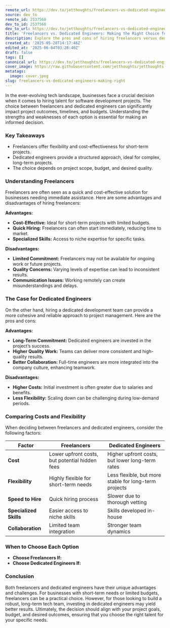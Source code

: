 ```yaml
---
remote_url: https://dev.to/jetthoughts/freelancers-vs-dedicated-engineers-making-the-right-choice-for-your-project-icn
source: dev_to
remote_id: 2537568
dev_to_id: 2537568
dev_to_url: https://dev.to/jetthoughts/freelancers-vs-dedicated-engineers-making-the-right-choice-for-your-project-icn
title: 'Freelancers vs. Dedicated Engineers: Making the Right Choice for Your Project'
description: Explore the pros and cons of hiring freelancers versus dedicated engineers for your software development projects. Make an informed decision based on your project's needs.
created_at: '2025-05-28T14:17:46Z'
edited_at: '2025-06-04T03:28:40Z'
draft: false
tags: []
canonical_url: https://dev.to/jetthoughts/freelancers-vs-dedicated-engineers-making-the-right-choice-for-your-project-icn
cover_image: https://raw.githubusercontent.com/jetthoughts/jetthoughts.github.io/master/content/blog/freelancers-vs-dedicated-engineers-making-right/cover.jpeg
metatags:
  image: cover.jpeg
slug: freelancers-vs-dedicated-engineers-making-right
---
```

In the ever-evolving tech landscape, businesses face a crucial decision when it comes to hiring talent for software development projects. The choice between freelancers and dedicated engineers can significantly impact project outcomes, timelines, and budgets. Understanding the strengths and weaknesses of each option is essential for making an informed decision.

### Key Takeaways

*   Freelancers offer flexibility and cost-effectiveness for short-term projects.
*   Dedicated engineers provide a structured approach, ideal for complex, long-term projects.
*   The choice depends on project scope, budget, and desired quality.

### Understanding Freelancers

Freelancers are often seen as a quick and cost-effective solution for businesses needing immediate assistance. Here are some advantages and disadvantages of hiring freelancers:

**Advantages:**

*   **Cost-Effective:** Ideal for short-term projects with limited budgets.
*   **Quick Hiring:** Freelancers can often start immediately, reducing time to market.
*   **Specialized Skills:** Access to niche expertise for specific tasks.

**Disadvantages:**

*   **Limited Commitment:** Freelancers may not be available for ongoing work or future projects.
*   **Quality Concerns:** Varying levels of expertise can lead to inconsistent results.
*   **Communication Issues:** Working remotely can create misunderstandings and delays.

### The Case for Dedicated Engineers

On the other hand, hiring a dedicated development team can provide a more cohesive and reliable approach to project management. Here are the pros and cons:

**Advantages:**

*   **Long-Term Commitment:** Dedicated engineers are invested in the project’s success.
*   **Higher Quality Work:** Teams can deliver more consistent and high-quality results.
*   **Better Collaboration:** Full-time engineers are more integrated into the company culture, enhancing teamwork.

**Disadvantages:**

*   **Higher Costs:** Initial investment is often greater due to salaries and benefits.
*   **Less Flexibility:** Scaling down can be challenging during low-demand periods.

### Comparing Costs and Flexibility

When deciding between freelancers and dedicated engineers, consider the following factors:

| Factor | Freelancers | Dedicated Engineers |
| --- | --- | --- |
| **Cost** | Lower upfront costs, but potential hidden fees | Higher upfront costs, but lower long-term rates |
| **Flexibility** | Highly flexible for short-term needs | Less flexible, but more stable for long-term projects |
| **Speed to Hire** | Quick hiring process | Slower due to thorough vetting |
| **Specialized Skills** | Easier access to niche skills | Skills developed in-house |
| **Collaboration** | Limited team integration | Stronger team dynamics |

### When to Choose Each Option

*   **Choose Freelancers If:**
*   **Choose Dedicated Engineers If:**

### Conclusion

Both freelancers and dedicated engineers have their unique advantages and challenges. For businesses with short-term needs or limited budgets, freelancers can be a practical choice. However, for those looking to build a robust, long-term tech team, investing in dedicated engineers may yield better results. Ultimately, the decision should align with your project goals, budget, and desired outcomes, ensuring that you choose the right talent for your specific needs.